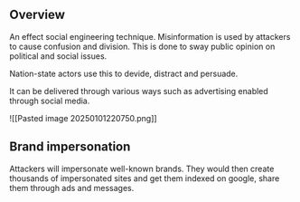
## Overview

An effect social engineering technique. Misinformation is used by attackers to cause confusion and division. This is done to sway public opinion on political and social issues.

Nation-state actors use this to devide, distract and persuade.

It can be delivered through various ways such as advertising enabled through social media.

![[Pasted image 20250101220750.png]]

## Brand impersonation

Attackers will impersonate well-known brands. They would then create thousands of impersonated sites and get them indexed on google, share them through ads and messages.

